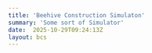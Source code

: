 ```yaml
---
title: 'Beehive Construction Simulaton'
summary: 'Some sort of Simulator'
date:  2025-10-29T09:24:13Z
layout: bcs
---
```

